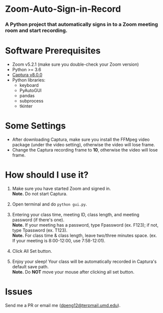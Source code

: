 # Zoom-Auto-Sign-in-Record

### A Python project that automatically signs in to a Zoom meeting room and start recording. 

# Software Prerequisites
- Zoom v5.2.1 (make sure you double-check your Zoom version)
- Python >= 3.6 
- [Captura v8.0.0](https://github.com/MathewSachin/Captura/releases/tag/v8.0.0)
- Python libraries:
  - keyboard
  - PyAutoGUI
  - pandas
  - subprocess
  - tkinter

# Some Settings
  - After downloading Captura, make sure you install the FFMpeg video package (under the video setting), otherwise the video will lose frame.
  - Change the Captura recording frame to **10**, otherwise the video will lose frame.
 
# How should I use it?
  1. Make sure you have started Zoom and signed in.
     <br /> **Note.** Do not start Captura.  <br /> <br />
  2. Open terminal and do ```python gui.py```. <br /> <br /> 
  3. Entering your class time, meeting ID, class length, and meeting password (if there's one). 
     <br /> **Note.** If your meeting has a password, type Fpassword (ex. F123); if not, type Tpassword (ex. T123).
     <br /> **Note.** For class time & class length, leave two/three minutes space. (ex. If your meeting is 8:00-12:00, use 7:58-12:01). <br /> <br /> 
  4. Click All Set button. <br /> <br /> 
  5. Enjoy your sleep! Your class will be automatically recorded in Captura's default save path. 
     <br /> **Note.** Do **NOT** move your mouse after clicking all set button. 
     
# Issues
  Send me a PR or email me (dpeng12@terpmail.umd.edu). 
